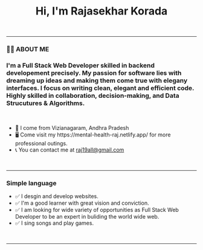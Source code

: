 <h1 style="text-align: center;">Hi, I'm Rajasekhar Korada</h1>
<br>
<hr>

<h3>👨‍💻 ABOUT ME </h3>

<h3 style ="text-align = center;">I'm a Full Stack Web Developer skilled in backend developement precisely. My passion for software lies with dreaming up ideas and making them come true with elegany interfaces. I focus on writing clean, elegant and efficient code. Highly skilled in collaboration, decision-making, and Data Strucutures & Algorithms. </h3>

<br>
<ul>
    <li>📍 I come from Vizianagaram, Andhra Pradesh</li>
    <li>🖥️ Come visit my https://mental-health-raj.netlify.app/ for more professional outings.</li> 
    <li>📞 You can contact me at <a href = "mailto:raj19all@gmail.com">raj19all@gmail.com</a></li> 
</ul>
<br>
<hr>

<h3>Simple language</h3>
    <ul>
        <li>✅ I desgin and develop websites.</li>
        <li>✅  I'm a good learner with great vision and conviction.</li>
        <li>✅ I am looking for wide variety of opportunities as Full Stack Web Developer to be an expert in buliding the world wide web.</li>
          <li>✅ I sing songs and play games.</li>
    </ul>
<br>
<hr>

